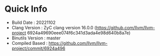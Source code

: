 # Quick Info
* Build Date : 20221102
* Clang Version : ZyC clang version 16.0.0 (https://github.com/llvm/llvm-project 6924a49690eee074f6c341d3ada4e98d640b8a7e)
* Binutils Version : master
* Compiled Based : https://github.com/llvm/llvm-project/commit/6924a496

